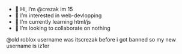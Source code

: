 - 👋 Hi, I’m @crezak im 15
- 👀 I’m interested in web-devlopping
- 🌱 I’m currently learning html/js
- 💞️ I’m looking to collaborate on nothing

<!---
crezak/crezak is a ✨ special ✨ repository because its `README.md` (this file) appears on your GitHub profile.
You can click the Preview link to take a look at your changes.
--->



@old roblox username was itscrezak before i got banned
so my new username is iz1er

